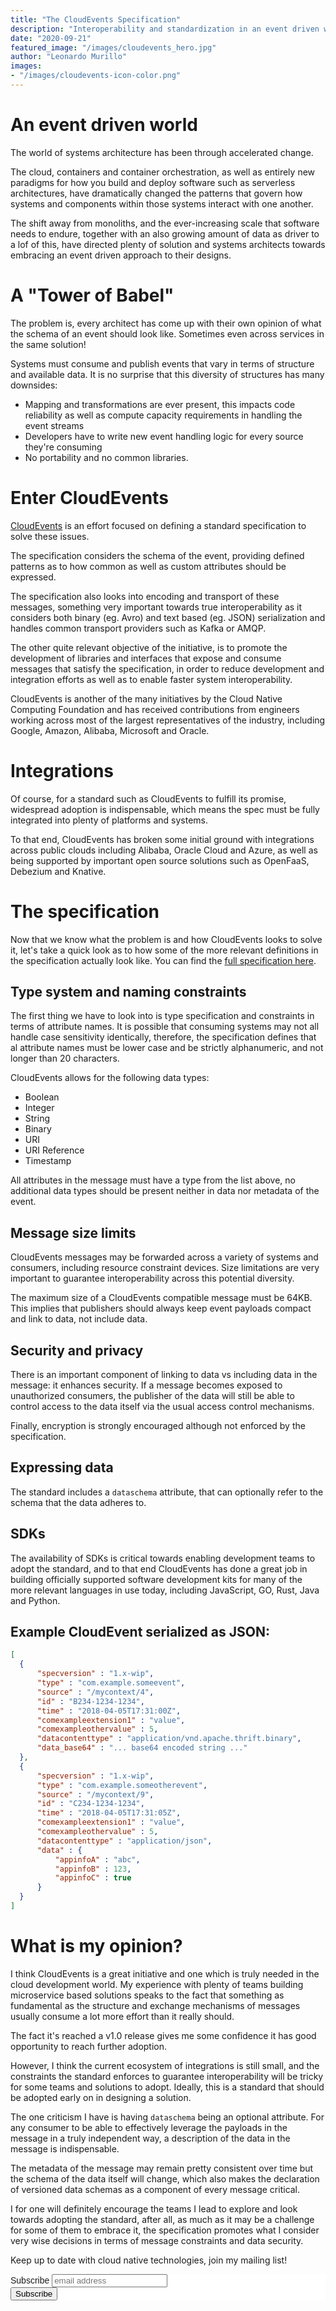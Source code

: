 ```yaml
---
title: "The CloudEvents Specification"
description: "Interoperability and standardization in an event driven world"
date: "2020-09-21"
featured_image: "/images/cloudevents_hero.jpg"
author: "Leonardo Murillo"
images:
- "/images/cloudevents-icon-color.png"
---
```

# An event driven world
The world of systems architecture has been through accelerated change.

The cloud, containers and container orchestration, as well as entirely new paradigms for how you build and deploy software such as serverless architectures, have dramatically changed the patterns that govern how systems and components within those systems interact with one another.

The shift away from monoliths, and the ever-increasing scale that software needs to endure, together with an also growing amount of data as driver to a lof of this, have directed plenty of solution and systems architects towards embracing an event driven approach to their designs.

# A "Tower of Babel"
The problem is, every architect has come up with their own opinion of what the schema of an event should look like. Sometimes even across services in the same solution!

Systems must consume and publish events that vary in terms of structure and available data. It is no surprise that this diversity of structures has many downsides:

- Mapping and transformations are ever present, this impacts code reliability as well as compute capacity requirements in handling the event streams
- Developers have to write new event handling logic for every source they're consuming 
- No portability and no common libraries.

# Enter CloudEvents
[CloudEvents](https://cloudevents.io/) is an effort focused on defining a standard specification to solve these issues.

The specification considers the schema of the event, providing defined patterns as to how common as well as custom attributes should be expressed.

The specification also looks into encoding and transport of these messages, something very important towards true interoperability as it considers both binary (eg. Avro) and text based (eg. JSON) serialization and handles common transport providers such as Kafka or AMQP.

The other quite relevant objective of the initiative, is to promote the development of libraries and interfaces that expose and consume messages that satisfy the specification, in order to reduce development and integration efforts as well as to enable faster system interoperability.

CloudEvents is another of the many initiatives by the Cloud Native Computing Foundation and has received contributions from engineers working across most of the largest representatives of the industry, including Google, Amazon, Alibaba, Microsoft and Oracle.

# Integrations
Of course, for a standard such as CloudEvents to fulfill its promise, widespread adoption is indispensable, which means the spec must be fully integrated into plenty of platforms and systems.

To that end, CloudEvents has broken some initial ground with integrations across public clouds including Alibaba, Oracle Cloud and Azure, as well as being supported by important open source solutions such as OpenFaaS, Debezium and Knative.

# The specification

Now that we know what the problem is and how CloudEvents looks to solve it, let's take a quick look as to how some of the more relevant definitions in the specification actually look like. You can find the [full specification here](https://github.com/cloudevents/spec/blob/master/spec.md).

## Type system and naming constraints

The first thing we have to look into is type specification and constraints in terms of attribute names. It is possible that consuming systems may not all handle case sensitivity identically, therefore, the specification defines that al attribute names must be lower case and be strictly alphanumeric, and not longer than 20 characters.

CloudEvents allows for the following data types:

- Boolean
- Integer
- String
- Binary
- URI
- URI Reference
- Timestamp

All attributes in the message must have a type from the list above, no additional data types should be present neither in data nor metadata of the event.

## Message size limits

CloudEvents messages may be forwarded across a variety of systems and consumers, including resource constraint devices. Size limitations are very important to guarantee interoperability across this potential diversity.

The maximum size of a CloudEvents compatible message must be 64KB. This implies that publishers should always keep event payloads compact and link to data, not include data.

## Security and privacy

There is an important component of linking to data vs including data in the message: it enhances security. If a message becomes exposed to unauthorized consumers, the publisher of the data will still be able to control access to the data itself via the usual access control mechanisms.

Finally, encryption is strongly encouraged although not enforced by the specification.

## Expressing data

The standard includes a `dataschema` attribute, that can optionally refer to the schema that the data adheres to.

## SDKs

The availability of SDKs is critical towards enabling development teams to adopt the standard, and to that end CloudEvents has done a great job in building officially supported software development kits for many of the more relevant languages in use today, including JavaScript, GO, Rust, Java and Python.

## Example CloudEvent serialized as JSON:

```json
[
  {
      "specversion" : "1.x-wip",
      "type" : "com.example.someevent",
      "source" : "/mycontext/4",
      "id" : "B234-1234-1234",
      "time" : "2018-04-05T17:31:00Z",
      "comexampleextension1" : "value",
      "comexampleothervalue" : 5,
      "datacontenttype" : "application/vnd.apache.thrift.binary",
      "data_base64" : "... base64 encoded string ..."
  },
  {
      "specversion" : "1.x-wip",
      "type" : "com.example.someotherevent",
      "source" : "/mycontext/9",
      "id" : "C234-1234-1234",
      "time" : "2018-04-05T17:31:05Z",
      "comexampleextension1" : "value",
      "comexampleothervalue" : 5,
      "datacontenttype" : "application/json",
      "data" : {
          "appinfoA" : "abc",
          "appinfoB" : 123,
          "appinfoC" : true
      }
  }
]
```

# What is my opinion?

I think CloudEvents is a great initiative and one which is truly needed in the cloud development world. My experience with plenty of teams building microservice based solutions speaks to the fact that something as fundamental as the structure and exchange mechanisms of messages usually consume a lot more effort than it really should.

The fact it's reached a v1.0 release gives me some confidence it has good opportunity to reach further adoption.

However, I think the current ecosystem of integrations is still small, and the constraints the standard enforces to guarantee interoperability will be tricky for some teams and solutions to adopt. Ideally, this is a standard that should be adopted early on in designing a solution.

The one criticism I have is having `dataschema` being an optional attribute. For any consumer to be able to effectively leverage the payloads in the message in a truly independent way, a description of the data in the message is indispensable.

The metadata of the message may remain pretty consistent over time but the schema of the data itself will change, which also makes the declaration of versioned data schemas as a component of every message critical.

I for one will definitely encourage the teams I lead to explore and look towards adopting the standard, after all, as much as it may be a challenge for some of them to embrace it, the specification promotes what I consider very wise decisions in terms of message constraints and data security.

Keep up to date with cloud native technologies, join my mailing list!

<!-- Begin Mailchimp Signup Form -->
<link href="//cdn-images.mailchimp.com/embedcode/horizontal-slim-10_7.css" rel="stylesheet" type="text/css">
<style type="text/css">
	#mc_embed_signup{background:#fff; clear:left; font:14px Helvetica,Arial,sans-serif; width:100%;}
	/* Add your own Mailchimp form style overrides in your site stylesheet or in this style block.
	   We recommend moving this block and the preceding CSS link to the HEAD of your HTML file. */
</style>
<div id="mc_embed_signup">
<form action="https://murillodigital.us10.list-manage.com/subscribe/post?u=c12ff1afa71003663de3762cc&amp;id=4cff0f72fe" method="post" id="mc-embedded-subscribe-form" name="mc-embedded-subscribe-form" class="validate" target="_blank" novalidate>
    <div id="mc_embed_signup_scroll">
	<label for="mce-EMAIL">Subscribe</label>
	<input type="email" value="" name="EMAIL" class="email" id="mce-EMAIL" placeholder="email address" required>
    <!-- real people should not fill this in and expect good things - do not remove this or risk form bot signups-->
    <div style="position: absolute; left: -5000px;" aria-hidden="true"><input type="text" name="b_c12ff1afa71003663de3762cc_4cff0f72fe" tabindex="-1" value=""></div>
    <div class="clear"><input type="submit" value="Subscribe" name="subscribe" id="mc-embedded-subscribe" class="button"></div>
    </div>
</form>
</div>

<!--End mc_embed_signup--> 
